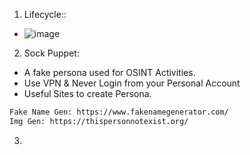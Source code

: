 1. Lifecycle::
- ![image](https://github.com/user-attachments/assets/c10f6705-d4a5-4d32-b46b-4df8d67f6cc4)


2. Sock Puppet:
- A fake persona used for OSINT Activities.
- Use VPN & Never Login from your Personal Account
- Useful Sites to create Persona.

```html
Fake Name Gen: https://www.fakenamegenerator.com/
Img Gen: https://thispersonnotexist.org/
```

3. 
